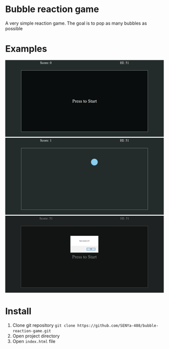 # Bubble reaction game
A very simple reaction game. The goal is to pop as many bubbles as possible 

# Examples
![1-example](https://raw.githubusercontent.com/SENYa-408/bubble-reaction-game/main/readme-imgs/1-example.png)
![2-example](https://raw.githubusercontent.com/SENYa-408/bubble-reaction-game/main/readme-imgs/2-example.png)
![2-example](https://raw.githubusercontent.com/SENYa-408/bubble-reaction-game/main/readme-imgs/3-example.png)

# Install
1. Clone git repository `git clone https://github.com/SENYa-408/bubble-reaction-game.git`
2. Open project directory
3. Open `index.html` file
